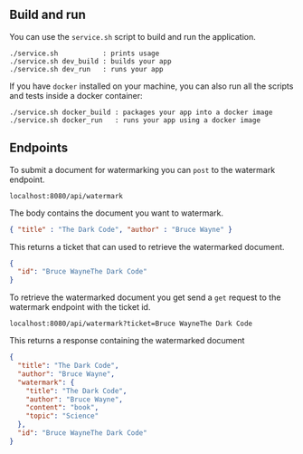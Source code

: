 ## Build and run

You can use the `service.sh` script to build and run the application.

```
./service.sh           : prints usage
./service.sh dev_build : builds your app
./service.sh dev_run   : runs your app
```


If you have `docker` installed on your machine, you can also run all the
scripts and tests inside a docker container:

```
./service.sh docker_build : packages your app into a docker image
./service.sh docker_run   : runs your app using a docker image
```


## Endpoints


To submit a document for watermarking you can `post` to the watermark endpoint.

```
localhost:8080/api/watermark
```

The body contains the document you want to watermark.

```json
{ "title" : "The Dark Code", "author" : "Bruce Wayne" }
```

This returns a ticket that can used to retrieve the watermarked document.

```json
{
  "id": "Bruce WayneThe Dark Code"
}
```

To retrieve the watermarked document you get send a `get` request to the watermark
endpoint with the ticket id.

```
localhost:8080/api/watermark?ticket=Bruce WayneThe Dark Code
```

This returns a response containing the watermarked document

```json
{
  "title": "The Dark Code",
  "author": "Bruce Wayne",
  "watermark": {
    "title": "The Dark Code",
    "author": "Bruce Wayne",
    "content": "book",
    "topic": "Science"
  },
  "id": "Bruce WayneThe Dark Code"
}
```